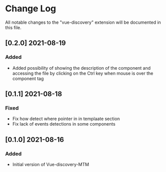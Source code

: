 # Change Log

All notable changes to the "vue-discovery" extension will be documented in this file.


## [0.2.0] 2021-08-19
### Added
- Added possibility of showing the description of the component and accessing the file by clicking on the Ctrl key when mouse is over the component tag

## [0.1.1] 2021-08-18
### Fixed
- Fix how detect where pointer in in templaate section
- Fix lack of events detections in some components

## [0.1.0] 2021-08-16
### Added
- Initial version of Vue-discovery-MTM

